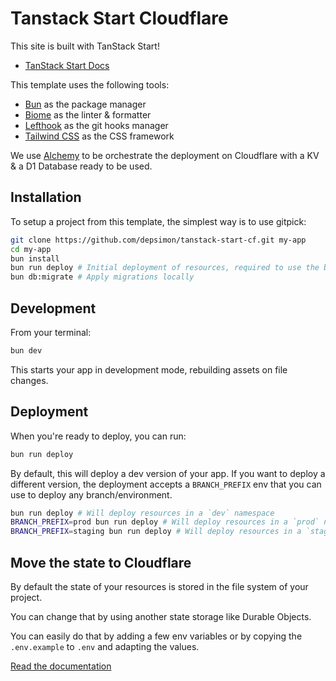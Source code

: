 # Tanstack Start Cloudflare

This site is built with TanStack Start!

- [TanStack Start Docs](https://tanstack.com/start)

This template uses the following tools:

- [Bun](https://bun.sh/docs) as the package manager
- [Biome](https://biomejs.dev/) as the linter & formatter
- [Lefthook](https://lefthook.dev/) as the git hooks manager
- [Tailwind CSS](https://tailwindcss.com/) as the CSS framework

We use [Alchemy](https://alchemy.run/) to be orchestrate the deployment on Cloudflare with a KV & a D1 Database ready to be used.

## Installation

To setup a project from this template, the simplest way is to use gitpick:

```sh
git clone https://github.com/depsimon/tanstack-start-cf.git my-app
cd my-app
bun install
bun run deploy # Initial deployment of resources, required to use the bindings locally
bun db:migrate # Apply migrations locally
```

## Development

From your terminal:

```sh
bun dev
```

This starts your app in development mode, rebuilding assets on file changes.

## Deployment

When you're ready to deploy, you can run:

```sh
bun run deploy
```

By default, this will deploy a dev version of your app.
If you want to deploy a different version, the deployment accepts a `BRANCH_PREFIX` env that you can use to deploy any branch/environment.

```sh
bun run deploy # Will deploy resources in a `dev` namespace
BRANCH_PREFIX=prod bun run deploy # Will deploy resources in a `prod` namespace
BRANCH_PREFIX=staging bun run deploy # Will deploy resources in a `staging` namespace
```

## Move the state to Cloudflare

By default the state of your resources is stored in the file system of your project.

You can change that by using another state storage like Durable Objects.

You can easily do that by adding a few env variables or by copying the `.env.example` to `.env` and adapting the values.

[Read the documentation](https://alchemy.run/docs/concepts/state.html#durable-objects-state-store-recommended)
